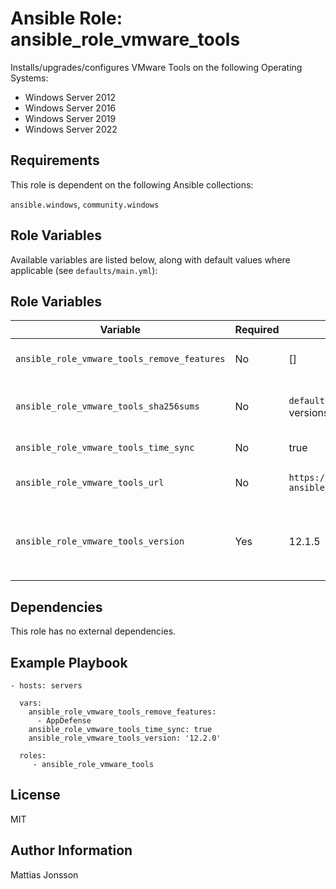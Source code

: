 Ansible Role: ansible_role_vmware_tools
=========

Installs/upgrades/configures VMware Tools on the following Operating Systems:

<ul>
<li> Windows Server 2012
<li> Windows Server 2016
<li> Windows Server 2019
<li> Windows Server 2022
</ul>

Requirements
------------

This role is dependent on the following Ansible collections:

`ansible.windows`, `community.windows`

Role Variables
--------------

Available variables are listed below, along with default values where applicable (see `defaults/main.yml`):


Role Variables
--------------


| Variable | Required | Default | Comments |
| -------- | -------- | ------- | -------- |
| `ansible_role_vmware_tools_remove_features` | No | [] | A list of features to remove at installation, Please se VMware Tools documentation for list of features. |
| `ansible_role_vmware_tools_sha256sums` | No | `defaults/main.yml` contains a list covering some versions  | A list of sha256 checksums for VMware Tools ISO files, format is version-build: sha256sum. Please verify and update this as needed. |
| `ansible_role_vmware_tools_time_sync` | No | true | Enable timesyncronization through VMware Tools. |
| `ansible_role_vmware_tools_url` | No | `https://packages.vmware.com/tools/releases/{{ ansible_role_vmware_tools_version }}/windows/` | Download URL for VMware Tools ISO files, change this if needed by your environment. |
| `ansible_role_vmware_tools_version` | Yes | 12.1.5 | Version of VMware Tools to install. Use `latest` to always install latest available version, make sure that the `ansible_role_vmware_tools_sha256sums` is updated with the sha256 sum of the latest version. |


Dependencies
------------

This role has no external dependencies.

Example Playbook
----------------

    - hosts: servers

      vars:
        ansible_role_vmware_tools_remove_features:
          - AppDefense
        ansible_role_vmware_tools_time_sync: true
        ansible_role_vmware_tools_version: '12.2.0'

      roles:
         - ansible_role_vmware_tools

License
-------

MIT

Author Information
------------------

Mattias Jonsson
